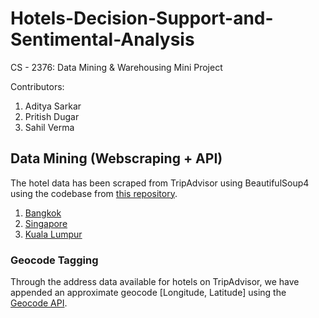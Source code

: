 # Hotels-Decision-Support-and-Sentimental-Analysis
CS - 2376: Data Mining &amp; Warehousing Mini Project

Contributors:
1. Aditya Sarkar
2. Pritish Dugar
3. Sahil Verma

## Data Mining (Webscraping + API)
The hotel data has been scraped from TripAdvisor using BeautifulSoup4 using the codebase from [this repository](https://github.com/Pro509/webscraper.git).

1. [Bangkok](https://www.tripadvisor.com/Hotels-g293916-Bangkok-Hotels.html)
2. [Singapore](https://www.tripadvisor.com/Hotels-g294265-Singapore-Hotels.html)
3. [Kuala Lumpur](https://www.tripadvisor.com/Hotels-g298570-Kuala_Lumpur_Wilayah_Persekutuan-Hotels.html)

### Geocode Tagging
Through the address data available for hotels on TripAdvisor, we have appended an approximate geocode [Longitude, Latitude] using the [Geocode API](https://geocodeapi.com/documentation). 
